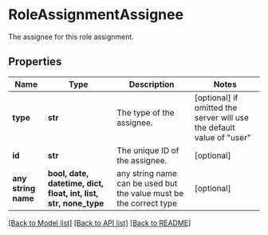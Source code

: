 # RoleAssignmentAssignee

The assignee for this role assignment.

## Properties
Name | Type | Description | Notes
------------ | ------------- | ------------- | -------------
**type** | **str** | The type of the assignee. | [optional]  if omitted the server will use the default value of "user"
**id** | **str** | The unique ID of the assignee. | [optional] 
**any string name** | **bool, date, datetime, dict, float, int, list, str, none_type** | any string name can be used but the value must be the correct type | [optional]

[[Back to Model list]](../README.md#documentation-for-models) [[Back to API list]](../README.md#documentation-for-api-endpoints) [[Back to README]](../README.md)


